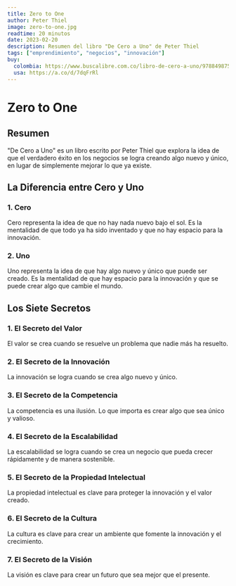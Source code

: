 ```yaml
---
title: Zero to One
author: Peter Thiel
image: zero-to-one.jpg
readtime: 20 minutos
date: 2023-02-20
description: Resumen del libro "De Cero a Uno" de Peter Thiel
tags: ["emprendimiento", "negocios", "innovación"]
buy:
  colombia: https://www.buscalibre.com.co/libro-de-cero-a-uno/9788498754902/p/52015789
  usa: https://a.co/d/7dqFrRl
---
```

# **Zero to One**

## **Resumen**

"De Cero a Uno" es un libro escrito por Peter Thiel que explora la idea de que el verdadero éxito en los negocios se logra creando algo nuevo y único, en lugar de simplemente mejorar lo que ya existe.

## **La Diferencia entre Cero y Uno**

### 1. **Cero**

Cero representa la idea de que no hay nada nuevo bajo el sol. Es la mentalidad de que todo ya ha sido inventado y que no hay espacio para la innovación.

### 2. **Uno**

Uno representa la idea de que hay algo nuevo y único que puede ser creado. Es la mentalidad de que hay espacio para la innovación y que se puede crear algo que cambie el mundo.

## **Los Siete Secretos**

### 1. **El Secreto del Valor**

El valor se crea cuando se resuelve un problema que nadie más ha resuelto.

### 2. **El Secreto de la Innovación**

La innovación se logra cuando se crea algo nuevo y único.

### 3. **El Secreto de la Competencia**

La competencia es una ilusión. Lo que importa es crear algo que sea único y valioso.

### 4. **El Secreto de la Escalabilidad**

La escalabilidad se logra cuando se crea un negocio que pueda crecer rápidamente y de manera sostenible.

### 5. **El Secreto de la Propiedad Intelectual**

La propiedad intelectual es clave para proteger la innovación y el valor creado.

### 6. **El Secreto de la Cultura**

La cultura es clave para crear un ambiente que fomente la innovación y el crecimiento.

### 7. **El Secreto de la Visión**

La visión es clave para crear un futuro que sea mejor que el presente.

